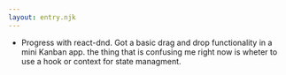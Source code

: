 ```yaml
---
layout: entry.njk
---
```


- Progress with react-dnd. Got a basic drag and drop functionality in a mini Kanban app. the thing that is confusing me right now is wheter to use a hook or context for state managment.
